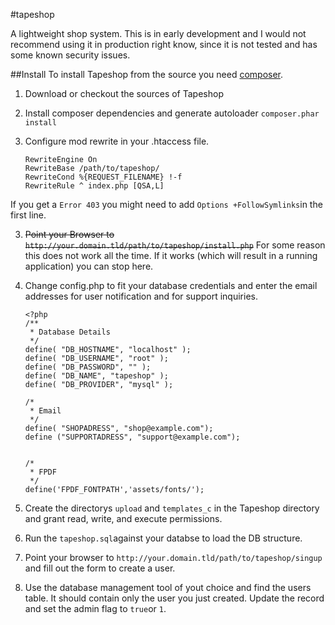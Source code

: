 #tapeshop

A lightweight shop system. This is in early development and I would not recommend using it in production right know, since it is not tested and has some known security issues.

##Install
To install Tapeshop from the source you need [composer](http://www.getcomposer.org).

1. Download or checkout the sources of Tapeshop
2. Install composer dependencies and generate autoloader 
 ```composer.phar install```
2. Configure mod rewrite in your .htaccess file.

       RewriteEngine On
       RewriteBase /path/to/tapeshop/
       RewriteCond %{REQUEST_FILENAME} !-f
       RewriteRule ^ index.php [QSA,L]
If you get a ```Error 403``` you might need to add ```Options +FollowSymlinks```in the first line.

3. ~~Point your Browser to ```http://your.domain.tld/path/to/tapeshop/install.php```~~ For some reason this does not work all the time. If it works (which will result in a running application) you can stop here.
4. Change config.php to fit your database credentials and enter the email addresses for user notification and for support inquiries.

       <?php
       /**
        * Database Details
        */
       define( "DB_HOSTNAME", "localhost" );
       define( "DB_USERNAME", "root" );
       define( "DB_PASSWORD", "" );
       define( "DB_NAME", "tapeshop" );
       define( "DB_PROVIDER", "mysql" );
       
       /*
        * Email
        */
       define( "SHOPADRESS", "shop@example.com");
       define ("SUPPORTADRESS", "support@example.com");


       /*
        * FPDF
        */
       define('FPDF_FONTPATH','assets/fonts/');

5. Create the directorys ```upload``` and ```templates_c``` in the Tapeshop directory and grant read, write, and execute permissions.
5. Run the ```tapeshop.sql```against your databse to load the DB structure.
5. Point your browser to ```http://your.domain.tld/path/to/tapeshop/singup``` and fill out the form to create a user.
6. Use the database management tool of yout choice and find the users table. It should contain only the user you just created. Update the record and set the admin flag to ```true```or ```1```.
